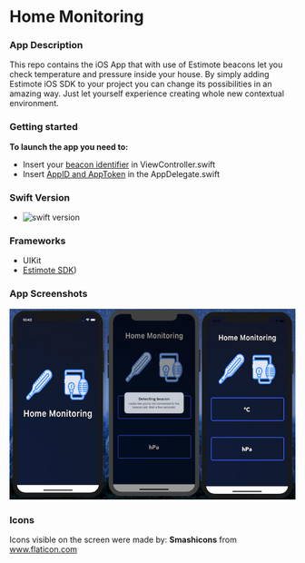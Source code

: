 # Home Monitoring

### App Description

This repo contains the iOS App that with use of Estimote beacons let  you check temperature and pressure inside your house. By simply adding Estimote iOS SDK to your project you can change its possibilities in an amazing way. Just let yourself experience creating whole new contextual environment.

### Getting started

**To launch the app you need to:**

- Insert your [beacon identifier](https://community.estimote.com/hc/en-us/articles/360004586632-How-to-find-a-beacon-s-identifier) in ViewController.swift 
- Insert [AppID and AppToken](https://community.estimote.com/hc/en-us/articles/203607313-What-are-App-ID-and-App-Token-and-what-do-I-need-them-for-) in the AppDelegate.swift

### Swift Version

- <img src="https://img.shields.io/badge/Swift-4.2-green.svg" alt="swift version"/>

### Frameworks

- UIKit
- [Estimote SDK](https://github.com/Estimote/iOS-SDK))

### App Screenshots

![](/IntroAssets/AppScreens.png)

### Icons

Icons visible on the screen were made by: **Smashicons** from www.flaticon.com
